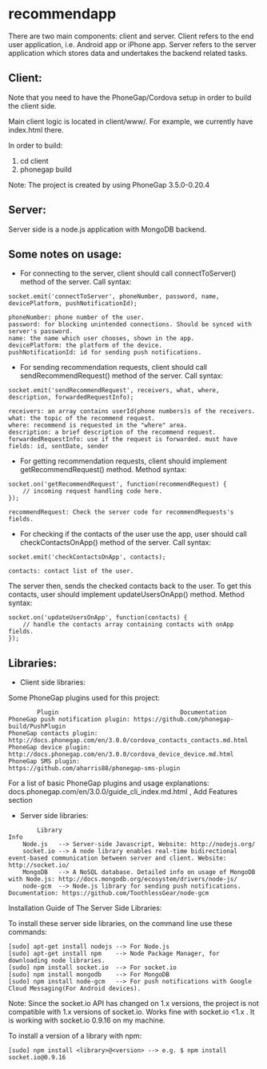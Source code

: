 recommendapp
============

There are two main components: client and server. Client refers to the end user application, i.e. Android app or iPhone app. Server refers to the server application which stores data and undertakes the backend related tasks.

Client:
---------
Note that you need to have the PhoneGap/Cordova setup in order to build the client side.

Main client logic is located in client/www/. For example, we currently have index.html there.

In order to build:
1. cd client
2. phonegap build

Note: The project is created by using PhoneGap 3.5.0-0.20.4

Server:
---------
Server side is a node.js application with MongoDB backend.

Some notes on usage:
---------
- For connecting to the server, client should call connectToServer() method of the server. Call syntax:

```
socket.emit('connectToServer', phoneNumber, password, name, devicePlatform, pushNotificationId);

phoneNumber: phone number of the user.
password: for blocking unintended connections. Should be synced with server's password.
name: the name which user chooses, shown in the app.
devicePlatform: the platform of the device.
pushNotificationId: id for sending push notifications.
```

- For sending recommendation requests, client should call sendRecommendRequest() method of the server. Call syntax:

```
socket.emit('sendRecommendRequest', receivers, what, where, description, forwardedRequestInfo);

receivers: an array contains userId(phone numbers)s of the receivers.
what: the topic of the recommend request.
where: recommend is requested in the "where" area.
description: a brief description of the recommend request.
forwardedRequestInfo: use if the request is forwarded. must have fields: id, sentDate, sender
```

- For getting recommendation requests, client should implement getRecommendRequest() method. Method syntax:

```
socket.on('getRecommendRequest', function(recommendRequest) {
	// incoming request handling code here.
});

recommendRequest: Check the server code for recommendRequests's fields.
```

- For checking if the contacts of the user use the app, user should call checkContactsOnApp() method of the server. Call syntax:

```
socket.emit('checkContactsOnApp', contacts);

contacts: contact list of the user.
```
The server then, sends the checked contacts back to the user. To get this contacts, user should implement updateUsersOnApp() method.
Method syntax:

```
socket.on('updateUsersOnApp', function(contacts) {
	// handle the contacts array containing contacts with onApp fields.
});
```

Libraries:
---------

- Client side libraries:

Some PhoneGap plugins used for this project:

			Plugin 									Documentation
	PhoneGap push notification plugin: https://github.com/phonegap-build/PushPlugin
	PhoneGap contacts plugin:		   http://docs.phonegap.com/en/3.0.0/cordova_contacts_contacts.md.html
	PhoneGap device plugin: 		   http://docs.phonegap.com/en/3.0.0/cordova_device_device.md.html
	PhoneGap SMS plugin:			   https://github.com/aharris88/phonegap-sms-plugin

For a list of basic PhoneGap plugins and usage explanations: docs.phonegap.com/en/3.0.0/guide_cli_index.md.html , Add Features section

- Server side libraries:

```
		Library														Info
	Node.js   --> Server-side Javascript, Website: http://nodejs.org/
	socket.io --> A node library enables real-time bidirectional event-based communication between server and client. Website: http://socket.io/
	MongoDB	  --> A NoSQL database. Detailed info on usage of MongoDB with Node.js: http://docs.mongodb.org/ecosystem/drivers/node-js/
	node-gcm  --> Node.js library for sending push notifications. Documentation: https://github.com/ToothlessGear/node-gcm
```

Installation Guide of The Server Side Libraries:

To install these server side libraries, on the command line use these commands:

```
[sudo] apt-get install nodejs --> For Node.js
[sudo] apt-get install npm    --> Node Package Manager, for downloading node libraries.
[sudo] npm install socket.io  --> For socket.io
[sudo] npm install mongodb 	  --> For MongoDB
[sudo] npm install node-gcm	  --> For push notifications with Google Cloud Messaging(For Android devices).
```
Note: Since the socket.io API has changed on 1.x versions, the project is not compatible with 1.x versions of socket.io. Works fine with socket.io <1.x . It is working with socket.io 0.9.16 on my machine.

To install a version of a library with npm:

```
[sudo] npm install <library>@<version> --> e.g. $ npm install socket.io@0.9.16
```
